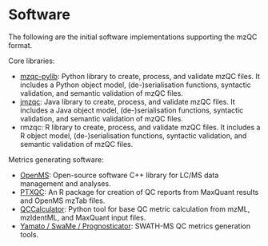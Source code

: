 # Software

The following are the initial software implementations supporting the mzQC
format.

Core libraries:

- [mzqc-pylib](https://github.com/bigbio/mzqc-pylib): Python library to create, process, and validate mzQC files.
It includes a Python object model, (de-)serialisation functions, syntactic validation, and semantic validation of mzQC files.
- [jmzqc](https://github.com/lifs-tools/jmzqc): Java library to create, process, and validate mzQC files.
It includes a Java object model, (de-)serialisation functions, syntactic validation, and semantic validation of mzQC files.
- rmzqc: R library to create, process, and validate mzQC files.
It includes a R object model, (de-)serialisation functions, syntactic validation, and semantic validation of mzQC files.

Metrics generating software:

- [OpenMS](https://github.com/OpenMS/OpenMS): Open-source software C++ library for LC/MS data management and analyses.
- [PTXQC](https://github.com/cbielow/PTXQC): An R package for creation of QC reports from MaxQuant results and OpenMS mzTab files.
- [QCCalculator](https://github.com/bigbio/qccalculator): Python tool for base QC metric calculation from mzML, mzIdentML, and MaxQuant input files.
- [Yamato / SwaMe / Prognosticator](https://github.com/PaulBrack/Yamato): SWATH-MS QC metrics generation tools.
